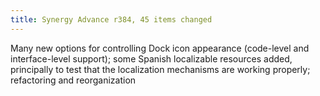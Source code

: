 ```yaml
---
title: Synergy Advance r384, 45 items changed
---
```


Many new options for controlling Dock icon appearance (code-level and interface-level support); some Spanish localizable resources added, principally to test that the localization mechanisms are working properly; refactoring and reorganization
